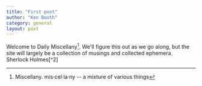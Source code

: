 ```yaml
---
title: "First post"
author: "Ken Booth"
category: general
layout: post
---
```


Welcome to Daily Miscellany[^1]. We'll figure this out as we go along, but the site will largely be a collection of musings and collected ephemera. Sherlock Holmes[^2]

[^1]: Miscellany. mis·​cel·​la·​ny -- a mixture of various things
